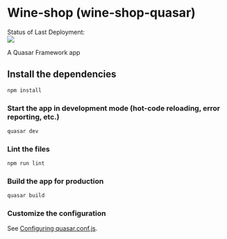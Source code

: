 # Wine-shop (wine-shop-quasar)

Status of Last Deployment:<br>
<img src="https://github.com/KrasnokutskiyEA/wine-shop-quasar/workflows/CI/badge.svg?branch=master"><br>

A Quasar Framework app

## Install the dependencies
```bash
npm install
```

### Start the app in development mode (hot-code reloading, error reporting, etc.)
```bash
quasar dev
```

### Lint the files
```bash
npm run lint
```

### Build the app for production
```bash
quasar build
```

### Customize the configuration
See [Configuring quasar.conf.js](https://quasar.dev/quasar-cli/quasar-conf-js).
